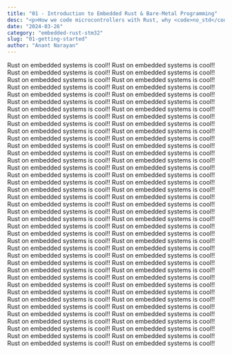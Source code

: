 ```yaml
---
title: "01 - Introduction to Embedded Rust & Bare-Metal Programming"
desc: "<p>How we code microcontrollers with Rust, why <code>no_std</code> exists, and how we tell the STM32 what to do.</p>"
date: "2024-03-26"
category: "embedded-rust-stm32"
slug: "01-getting-started"
author: "Anant Narayan"
---
```


Rust on embedded systems is cool!!
Rust on embedded systems is cool!!
Rust on embedded systems is cool!!
Rust on embedded systems is cool!!
Rust on embedded systems is cool!!
Rust on embedded systems is cool!!
Rust on embedded systems is cool!!
Rust on embedded systems is cool!!
Rust on embedded systems is cool!!
Rust on embedded systems is cool!!
Rust on embedded systems is cool!!
Rust on embedded systems is cool!!
Rust on embedded systems is cool!!
Rust on embedded systems is cool!!
Rust on embedded systems is cool!!
Rust on embedded systems is cool!!
Rust on embedded systems is cool!!
Rust on embedded systems is cool!!
Rust on embedded systems is cool!!
Rust on embedded systems is cool!!
Rust on embedded systems is cool!!
Rust on embedded systems is cool!!
Rust on embedded systems is cool!!
Rust on embedded systems is cool!!
Rust on embedded systems is cool!!
Rust on embedded systems is cool!!
Rust on embedded systems is cool!!
Rust on embedded systems is cool!!
Rust on embedded systems is cool!!
Rust on embedded systems is cool!!
Rust on embedded systems is cool!!
Rust on embedded systems is cool!!
Rust on embedded systems is cool!!
Rust on embedded systems is cool!!
Rust on embedded systems is cool!!
Rust on embedded systems is cool!!
Rust on embedded systems is cool!!
Rust on embedded systems is cool!!
Rust on embedded systems is cool!!
Rust on embedded systems is cool!!
Rust on embedded systems is cool!!
Rust on embedded systems is cool!!
Rust on embedded systems is cool!!
Rust on embedded systems is cool!!
Rust on embedded systems is cool!!
Rust on embedded systems is cool!!
Rust on embedded systems is cool!!
Rust on embedded systems is cool!!
Rust on embedded systems is cool!!
Rust on embedded systems is cool!!
Rust on embedded systems is cool!!
Rust on embedded systems is cool!!
Rust on embedded systems is cool!!
Rust on embedded systems is cool!!
Rust on embedded systems is cool!!
Rust on embedded systems is cool!!
Rust on embedded systems is cool!!
Rust on embedded systems is cool!!
Rust on embedded systems is cool!!
Rust on embedded systems is cool!!
Rust on embedded systems is cool!!
Rust on embedded systems is cool!!
Rust on embedded systems is cool!!
Rust on embedded systems is cool!!
Rust on embedded systems is cool!!
Rust on embedded systems is cool!!
Rust on embedded systems is cool!!
Rust on embedded systems is cool!!
Rust on embedded systems is cool!!
Rust on embedded systems is cool!!
Rust on embedded systems is cool!!
Rust on embedded systems is cool!!
Rust on embedded systems is cool!!
Rust on embedded systems is cool!!
Rust on embedded systems is cool!!
Rust on embedded systems is cool!!
Rust on embedded systems is cool!!
Rust on embedded systems is cool!!
